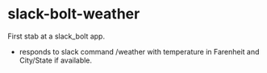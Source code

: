 # slack-bolt-weather

First stab at a slack_bolt app.
- responds to slack command /weather <zipcode> with temperature in Farenheit and City/State if available.
